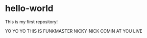 # hello-world
This is my first repository!

YO YO YO THIS IS FUNKMASTER NICKY-NICK COMIN AT YOU LIVE
